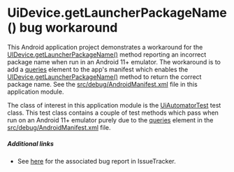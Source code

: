 # UiDevice.getLauncherPackageName() bug workaround

This Android application project demonstrates a workaround for
the [UIDevice.getLauncherPackageName()](https://developer.android.com/reference/androidx/test/uiautomator/UiDevice#getlauncherpackagename)
method reporting an incorrect package name when run in an Android 11+ emulator. The workaround is to add
a [queries](https://developer.android.com/guide/topics/manifest/queries-element) element to the app's manifest
which enables
the [UIDevice.getLauncherPackageName()](https://developer.android.com/reference/androidx/test/uiautomator/UiDevice#getlauncherpackagename)
method to return the correct package name. See
the [src/debug/AndroidManifest.xml](src/debug/AndroidManifest.xml) file in this application module.

The class of interest in this application module is
the [UiAutomatorTest](src/androidTest/java/com/tazkiyatech/uiautomator/app2/UiAutomatorTest.kt) test class.
This test class contains a couple of test methods which pass when run on an Android 11+ emulator purely due to
the [queries](https://developer.android.com/guide/topics/manifest/queries-element) element in
the [src/debug/AndroidManifest.xml](src/debug/AndroidManifest.xml) file.

##### Additional links

* See [here](https://issuetracker.google.com/issues/178965163) for the associated bug report in IssueTracker.
